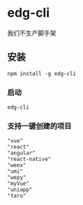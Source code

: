 # edg-cli

我们不生产脚手架

## 安装

```
npm install -g edg-cli
```

### 启动

```
edg-cli
```

### 支持一键创建的项目

```
"vue"
"react"
"angular"
"react-native"
"weex"
"umi"
"wepy"
"myVue"
"uniapp"
"taro"
```
